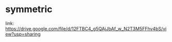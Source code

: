 # symmetric

link: https://drive.google.com/file/d/12FTBC4_g5QAjJbAf_w_N2T3M5FFhv4bS/view?usp=sharing
